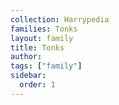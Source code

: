 ```yaml
---
collection: Harrypedia
families: Tonks
layout: family
title: Tonks
author:
tags: ["family"]
sidebar:
  order: 1
---
```

